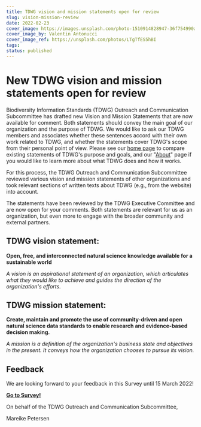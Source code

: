 ```yaml
---
title: TDWG vision and mission statements open for review
slug: vision-mission-review
date: 2022-02-23
cover_image: https://images.unsplash.com/photo-1510914828947-36f754990aa5
cover_image_by: Valentin Antonucci 
cover_image_ref: https://unsplash.com/photos/LTgTfES5hBI
tags: 
status: published
---
```


# New TDWG vision and mission statements open for review

Biodiversity Information Standards (TDWG) Outreach and Communication Subcommittee has drafted new Vision and Mission Statements that are now available for comment. Both statements should convey the main goal of our organization and the purpose of TDWG. We would like to ask our TDWG members and associates whether these sentences accord with their own work related to TDWG, and whether the statements cover TDWG's scope from their personal point of view. Please see our [home page](https://www.tdwg.org/) to compare existing statements of TDWG's purpose and goals, and our "[About](https://www.tdwg.org/about/)" page if you would like to learn more about what TDWG does and how it works.

For this process, the TDWG Outreach and Communication Subcommittee reviewed various vision and mission statements of other organizations and took relevant sections of written texts about TDWG (e.g., from the website) into account. 

The statements have been reviewed by the TDWG Executive Committee and are now open for your comments. Both statements are relevant for us as an organization, but even more to engage with the broader community and external partners. 


## TDWG vision statement:

**Open, free, and interconnected natural science knowledge available for a sustainable world**

_A vision is an aspirational statement of an organization, which articulates what they would like to achieve and guides the direction of the organization's efforts._

## TDWG mission statement:

**Create, maintain and promote the use of community-driven and open natural science data standards to enable research and evidence-based decision making.**

_A mission is a definition of the organization's business state and objectives in the present. It conveys how the organization chooses to pursue its vision._


## Feedback

We are looking forward to your feedback in this Survey until 15 March 2022!

<b><a href="https://survey.naturkundemuseum-berlin.de/en/node/821/" target="_blank" class="btn btn-secondary">Go to Survey!</a></b>


On behalf of the TDWG Outreach and Communication Subcommittee,

Mareike Petersen
